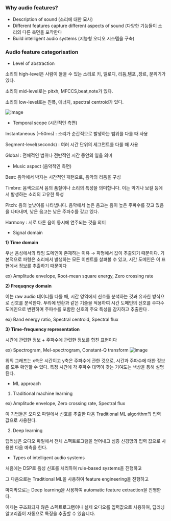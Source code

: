 ### Why audio features?

- Description of sound (소리에 대한 묘사)
- Different features capture different aspects of sound (다양한 기능들이 소리의 다른 측면을 포착한다
- Build intelligent audio systems (지능형 오디오 시스템을 구축)

### Audio feature categorisation

- Level of abstraction

소리의 high-level은 사람이 들을 수 있는 소리로 키, 멜로디, 리듬,템포 ,장르, 분위기가 있다.

소리의 mid-level로는 pitxh, MFCCS,beat,note가 있다.

소리의 low-level로는 진폭, 에너지, spectral centroid가 있다.

![image](https://github.com/meowmoeww/Sound-Of-AI/assets/89447043/a6f8fdb0-ec6c-466f-80d2-eb90a107c740)

- Temporal scope (시간적인 측면)

Instantaneous (~50ms) : 소리가 순간적으로 발생하는 범위를 다룰 때 사용

Segment-level(seconds) : 여러 시간 단위의 세그먼트를 다룰 때 사용

Global : 전체적인 범위나 전반적인 시간 동안의 일을 의미

- Music aspect (음악적인 측면)

Beat: 음악에서 박자는 시간적인 패턴으로, 음악의 리듬을 구성

Timbre:  음색으로서 음의 품질이나 소리의 특성을 의미합니다. 이는 악기나 보컬 등에서 발생하는 소리의 고유한 특성

Pitch: 음의 높낮이를 나타냅니다. 음악에서 높은 음고는 음이 높은 주파수를 갖고 있음을 나타내며, 낮은 음고는 낮은 주파수를 갖고 있다. 

Harmony : 서로 다른 음이 동시에 연주되는 것을 의미

- Signal domain

**1) Time domain** 

우선 음성에서의 타임 도메인이 존재하는 이유 → 파형에서 값이 추출되기 때문이다. 기본적으로 파형은 소리에서 발생하는 모든 이벤트를 살펴볼 수 있고, 시간 도메인은 이 표현에서 정보를 추출하기 때문이다 

ex) Amplitude envelope, Root-mean square energy, Zero crossing rate

**2) Frequqncy domain**

 이는 raw audio 데이터를 다룰 때, 시간 영역에서 신호를 분석하는 것과 유사한 방식으로 신호를 분석한다.   푸리에 변환과 같은 기술을 적용하여 시간 도메인의 신호를 주파수 도메인으로 변환하여 주파수를 포함한 신호의 주요 특성을 감지하고 추출한다 . 

ex) Band energy ratio, Spectral centroid, Spectral flux 

**3) Time-frequency representation**

시간에 관련한 정보 + 주파수에 관련한 정보를 합친 표현이다

ex) Spectrogram, Mel-spectrogram, Constant-Q transform
![image](https://github.com/meowmoeww/Sound-Of-AI/assets/89447043/e44140bd-0516-4025-b327-c52921a9cefe)

위의 그래프는 x축은 시간이고 y축은 주파수에 관한 것으로, 시간과 주파수에 대한 정보를 모두 확인할 수 있다. 특정 시간에 각 주파수 대역이 갖는 기여도는 색상을 통해 설명된다. 

- ML approach

1) Traditional machine learning

ex) Amplitude envelope, Zero crossing rate, Spectral flux

이 기법들은 오디오 파일에서 신호를 추출한 다음 Traditional ML algorithm의 입력 값으로 사용한다.

2) Deep learning

딥러닝은 오디오 파일에서 전체 스펙트로그램을 얻어내고 심층 신경망의 입력 값으로 사용한 다음 예측을 한다. 

- Types of intelligent audio systems

처음에는 DSP로 음성 신호를 처리하여 rule-based systems을 진행하고

그 다음으로는 Traditional ML을 사용하여 feature engineering을 진행하고 

마지막으로는 Deep learning을 사용하여 automatic feature extraction을 진행한다.

이제는 구조화되지 않은 스펙트로그램이나 실제 오디오를 입력값으로 사용하여, 딥러닝 알고리즘이 자동으로 특징을 추출할 수 있습니다.
